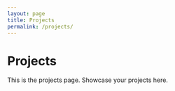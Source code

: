 ```yaml
---
layout: page
title: Projects
permalink: /projects/
---
```


# Projects

This is the projects page. Showcase your projects here.